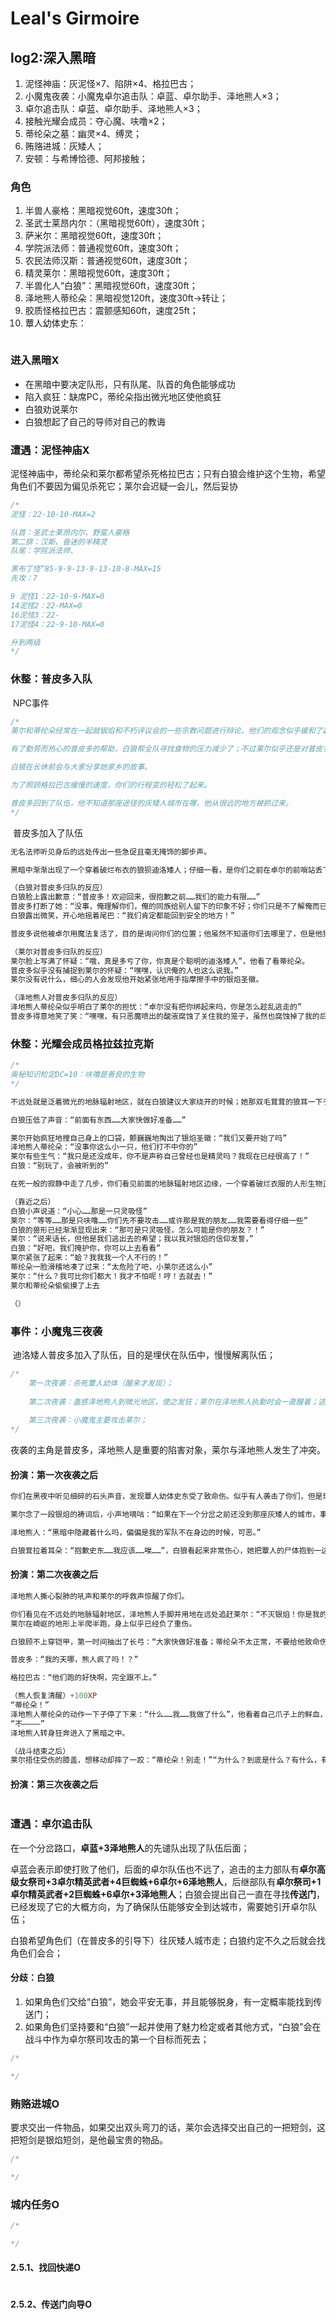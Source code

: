 #  Leal's Girmoire

## log2:深入黑暗

1. 泥怪神庙：灰泥怪×7、陷阱×4、格拉巴古；
2. 小魔鬼夜袭：小魔鬼卓尔追击队：卓蓝、卓尔助手、泽地熊人×3；
3. 卓尔追击队：卓蓝、卓尔助手、泽地熊人×3；
4. 接触光耀会成员：夺心魔、呋噜×2；
5. 蒂纶朵之墓：幽灵×4、缚灵；
6. 贿赂进城：灰矮人；
7. 安顿：与希博恰德、阿邦接触；



### 角色

1. 半兽人豪格：黑暗视觉60ft，速度30ft；
2. 圣武士莱昂内尔：（黑暗视觉60ft），速度30ft；
3. 萨米尔：黑暗视觉60ft，速度30ft；
4. 学院派法师：普通视觉60ft，速度30ft；
5. 农民法师汉斯：普通视觉60ft，速度30ft；
6. 精灵莱尔：黑暗视觉60ft，速度30ft；
7. 半兽化人“白狼”：黑暗视觉60ft，速度30ft；
8. 泽地熊人蒂纶朵：黑暗视觉120ft，速度30ft->转让；
9. 胶质怪格拉巴古：震颤感知60ft，速度25ft；
10. 蕈人幼体史东：

```

```



### 进入黑暗X

- 在黑暗中要决定队形，只有队尾、队首的角色能够成功
- 陷入疯狂：缺席PC，蒂纶朵指出微光地区使他疯狂
- 白狼劝说莱尔
- 白狼想起了自己的导师对自己的教诲



### 遭遇：泥怪神庙X

​	泥怪神庙中，蒂纶朵和莱尔都希望杀死格拉巴古；只有白狼会维护这个生物，希望角色们不要因为偏见杀死它；莱尔会迟疑一会儿，然后妥协

```C
/*
泥怪：22-10-10-MAX=2

队首：圣武士莱昂内尔、野蛮人豪格
第二排：汉斯、昏迷的半精灵
队尾：学院派法师、

黑布丁怪“85-9-9-13-9-13-10-8-MAX=15
先攻：7

9 泥怪1：22-10-9-MAX=0
14泥怪2：22-MAX=0
16泥怪3：22-
17泥怪4：22-9-10-MAX=0

升到两级
*/
```



### 休整：普皮多入队

​	NPC事件

```C
/*
莱尔和蒂纶朵经常在一起就银焰和不朽评议会的一些宗教问题进行辩论，他们的观念似乎缓和了起来。

有了勤劳而热心的普皮多的帮助，白狼帮全队寻找食物的压力减少了；不过莱尔似乎还是对普皮多心怀心存芥蒂，拒绝和他接触。

白狼在长休前会与大家分享她家乡的故事。

为了照顾格拉巴古缓慢的速度，你们的行程变的轻松了起来。

普皮多回到了队伍，他不知道那座途径的灰矮人城市在哪，他从很远的地方被抓过来。
*/
```

​	普皮多加入了队伍

```haskell
无名法师听见身后的远处传出一些急促且毫无掩饰的脚步声。

黑暗中渐渐出现了一个穿着破烂布衣的狼狈迪洛矮人；仔细一看，是你们之前在卓尔的前哨站丢下的矮人普皮多。他面色憔悴，唧唧呱呱地说着你们听不懂的语言。在蕈人幼体史东的帮助下你们明白了他的意思。

（白狼对普皮多归队的反应）
白狼脸上露出歉意：“普皮多！欢迎回来，很抱歉之前……我们的能力有限……”
普皮多打断了她：“没事，俺理解你们，俺的同族给别人留下的印象不好；你们只是不了解俺而已，俺相信你们会慢慢了解的”
白狼露出微笑，开心地摇着尾巴：“我们肯定都能回到安全的地方！”

普皮多说他被卓尔用魔法复活了，目的是询问你们的位置；他虽然不知道你们去哪里了，但是他猜你们既然是上面来的艾伯伦人，就肯定往上游走了，所以谎称你们往下游走了，路上卓尔的追击队被途经的恶魔攻击了，他才找到了逃走的机会。

（莱尔对普皮多归队的反应）
莱尔脸上写满了怀疑：“哦，真是多亏了你，你真是个聪明的迪洛矮人”，他看了看蒂纶朵。
普皮多似乎没有捕捉到莱尔的怀疑：“嘿嘿，认识俺的人也这么说我。”
莱尔没有说什么，细心的人会发现他开始紧张地用手指摩擦手中的银焰圣徽。

（泽地熊人对普皮多归队的反应）
泽地熊人蒂纶朵似乎明白了莱尔的担忧：“卓尔没有把你绑起来吗，你是怎么趁乱逃走的”
普皮多得意地笑了笑：“嘿嘿，有只恶魔喷出的酸液腐蚀了关住我的笼子，虽然也腐蚀掉了我的后背，但也比给卓尔当奴隶强。”
```



### 休整：光耀会成员格拉兹拉克斯

```C
/*
奥秘知识检定DC=10：呋噜是善良的生物
*/
```



```haskell
不远处就是泛着微光的地脉辐射地区，就在白狼建议大家绕开的时候；她那双毛茸茸的狼耳一下子警觉的竖了起来；

白狼压低了声音：“前面有东西……大家快做好准备……”

莱尔开始疯狂地搜自己身上的口袋，颤巍巍地掏出了银焰圣徽：“我们又要开始了吗”
泽地熊人蒂纶朵：“没事你这么小一只，他们打不中你的”
莱尔有些生气：“我只是还没成年，你不是声称自己曾经也是精灵吗？我现在已经很高了！”
白狼：“别玩了，会被听到的”

在死一般的寂静中走了几步，你们看见前面的地脉辐射地区边缘，一个穿着破烂衣服的人形生物正在用手中的小凿子轻轻地敲打石笋；它身边漂浮着一只像是螃蟹的生物。

（靠近之后）
白狼小声说道：“小心……那是一只灵吸怪”
莱尔：“等等……那是只呋噜……你们先不要攻击……或许那是我的朋友……我需要看得仔细一些”
白狼的兽形已经渐渐显现出来：“那可是只灵吸怪，怎么可能是你的朋友？！”
莱尔：“说来话长，但他是我们逃出去的希望；我以我对银焰的信仰发誓，”
白狼：“好吧，我们掩护你，你可以上去看看”
莱尔紧张了起来：“蛤？我我我一个人不行的！”
蒂纶朵一脸滑稽地凑了过来：“太危险了吧，小莱尔还这么小”
莱尔：“什么？我可比你们都大！我才不怕呢！哼！去就去！”
莱尔和蒂纶朵偷偷摸了上去

（）
```



### 事件：小魔鬼三夜袭

​	迪洛矮人普皮多加入了队伍，目的是埋伏在队伍中，慢慢解离队伍；

```C
/*
	第一次夜袭：杀死蕈人幼体（醒来才发现）；	
	
	第二次夜袭：蛊惑泽地熊人到微光地区，使之发狂；莱尔在泽地熊人执勤时会一直醒着；这时候白狼会开始怀疑莱尔，普皮多什么也不会说，只会开始担心；
	
	第三次夜袭：小魔鬼主要攻击莱尔；
*/
```

​	夜袭的主角是普皮多，泽地熊人是重要的陷害对象，莱尔与泽地熊人发生了冲突。

#### 扮演：第一次夜袭之后

```haskell
你们在黑夜中听见细碎的石头声音，发现蕈人幼体史东受了致命伤。似乎有人袭击了你们，但是现在身边一丝也感觉不到敌人的气息。

莱尔念了一段银焰的祷词后，小声地嘀咕：“如果在下一个分岔之前还没到那座灰矮人的城市，事情将会变得非常麻烦；不过蕈人说的话真的可信吗……我们被谁盯上了……”

泽地熊人：“黑暗中隐藏着什么吗，偏偏是我的军队不在身边的时候，可恶。”

白狼耷拉着耳朵：“抱歉史东……我应该……唉……”，白狼看起来非常伤心，她把蕈人的尸体抱到一边去了，可能是想要把它埋起来。
```

#### 扮演：第二次夜袭之后

```haskell
泽地熊人撕心裂肺的吼声和莱尔的呼救声惊醒了你们。

你们看见在不远处的地脉辐射地区，泽地熊人手脚并用地在远处追赶莱尔：“不灭银焰！你是我的避难所……是我的磐石……救命啊！……我还不想死啊。”
莱尔在崎岖的地形上半爬半跑，身上似乎已经负了重伤。

白狼顾不上穿铠甲，第一时间抽出了长弓：“大家快做好准备；蒂纶朵不太正常，不要给他致命伤。”，说完白狼的身体逐渐出现了狼的特征，引弓准备射击。

普皮多：“我的天哪，熊人疯了吗！？”

格拉巴古：“他们跑的好快啊，完全跟不上。”

（熊人恢复清醒）+100XP
“蒂纶朵！”
泽地熊人蒂纶朵的动作一下子停了下来：“什么……我……我做了什么”，他看着自己爪子上的鲜血，那是莱尔的血，“不……我……我是谁……不”
“不————”
泽地熊人转身狂奔进入了黑暗之中。

（战斗结束之后）
莱尔捂住受伤的膝盖，想移动却摔了一跤：“蒂纶朵！别走！”“为什么？到底是什么？有什么，有什么跟着我们！”“我一定要抓住那个凶手”
```

#### 扮演：第三次夜袭之后

```

```





### 遭遇：卓尔追击队

​	在一个分岔路口，**卓蓝+3泽地熊人**的先谴队出现了队伍后面；

​	卓蓝会表示即使打败了他们，后面的卓尔队伍也不远了，追击的主力部队有**卓尔高级女祭司+3卓尔精英武者+4巨蜘蛛+6卓尔+6泽地熊人**，后继部队有**卓尔祭司+1卓尔精英武者+2巨蜘蛛+6卓尔+3泽地熊人**；白狼会提出自己一直在寻找**传送门**，已经发现了它的大概方向，为了确保队伍能够安全到达城市，需要她引开卓尔队伍；

​	白狼希望角色们（在普皮多的引导下）往灰矮人城市走；白狼约定不久之后就会找角色们会合；

#### 分歧：白狼

1. 如果角色们交给“白狼”，她会平安无事，并且能够脱身，有一定概率能找到传送门；
2. 如果角色们坚持要和“白狼”一起并使用了魅力检定或者其他方式，“白狼”会在战斗中作为卓尔祭司攻击的第一个目标而死去；

```c
/*

*/
```





### 贿赂进城O

​	要求交出一件物品，如果交出双头弯刀的话，莱尔会选择交出自己的一把短剑，这把短剑是银焰短剑，是他最宝贵的物品。

```C
/*

*/
```



### 城内任务O

```C
/*

*/
```



#### 2.5.1、找回快递O



```

```



#### 2.5.2、传送门向导O



```

```